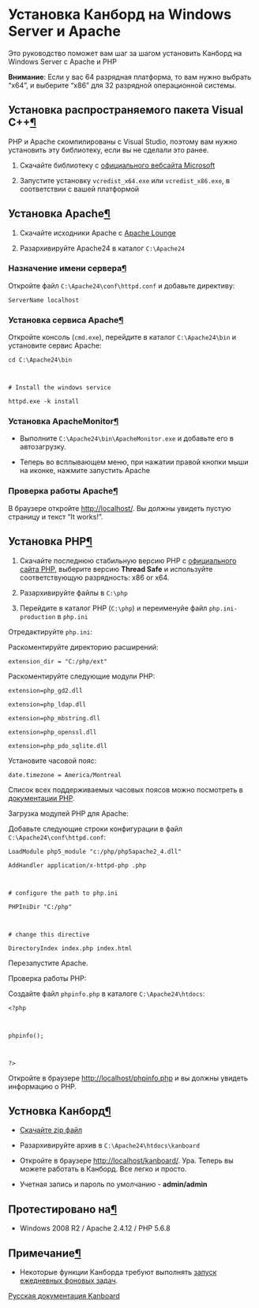 Установка Канборд на Windows Server и Apache
============================================



Это руководство поможет вам шаг за шагом установить Канборд на Windows Server с Apache и PHP



**Внимание**: Если у вас 64 разрядная платформа, то вам нужно выбрать “x64”, и выберите “x86” для 32 разрядной операционной системы.



Установка распространяемого пакета Visual C++[¶](#visual-c-redistributable-installation "Ссылка на этот заголовок")
-------------------------------------------------------------------------------------------------------------------



PHP и Apache скомпилированы с Visual Studio, поэтому вам нужно установить эту библиотеку, если вы не сделали это ранее.



1.  Скачайте библиотеку с [официального вебсайта Microsoft](http://www.microsoft.com/en-us/download/details.aspx?id=30679)



2.  Запустите установку `vcredist_x64.exe` или `vcredist_x86.exe`, в соответствии с вашей платформой



Установка Apache[¶](#apache-installation "Ссылка на этот заголовок")
--------------------------------------------------------------------



1.  Скачайте исходники Apache с [Apache Lounge](http://www.apachelounge.com/download/)



2.  Разархивируйте Apache24 в каталог `C:\Apache24`



### Назначение имени сервера[¶](#define-the-server-name "Ссылка на этот заголовок")



Откройте файл `C:\Apache24\conf\httpd.conf` и добавьте директиву:



    ServerName localhost



### Установка сервиса Apache[¶](#install-the-apache-service "Ссылка на этот заголовок")



Откройте консоль (`cmd.exe`), перейдите в каталог `C:\Apache24\bin` и установите сервис Apache:



    cd C:\Apache24\bin



    # Install the windows service

    httpd.exe -k install



### Установка ApacheMonitor[¶](#install-apachemonitor "Ссылка на этот заголовок")



-   Выполните `C:\Apache24\bin\ApacheMonitor.exe` и добавьте его в автозагрузку.



-   Теперь во всплывающем меню, при нажатии правой кнопки мыши на иконке, нажмите запустить Apache



### Проверка работы Apache[¶](#check-the-apache-installation "Ссылка на этот заголовок")



В браузере откройте <http://localhost/>. Вы должны увидеть пустую страницу и текст “It works!”.



Установка PHP[¶](#php-installation "Ссылка на этот заголовок")
--------------------------------------------------------------



1.  Скачайте последнюю стабильную версию PHP с [официального сайта PHP](http://windows.php.net/download/), выберите версию **Thread Safe** и используйте соответствующую разрядность: x86 or x64.



2.  Разархивируйте файлы в `C:\php`



3.  Перейдите в каталог PHP (`C:\php`) и переименуйе файл `php.ini-production` в `php.ini`



Отредактируйте `php.ini`:



Раскоментируйте директорию расширений:



    extension_dir = "C:/php/ext"



Раскоментируйте следующие модули PHP:



    extension=php_gd2.dll

    extension=php_ldap.dll

    extension=php_mbstring.dll

    extension=php_openssl.dll

    extension=php_pdo_sqlite.dll



Установите часовой пояс:



    date.timezone = America/Montreal



Список всех поддерживаемых часовых поясов можно посмотреть в [документации PHP](http://php.net/manual/en/timezones.america.php).



Загрузка модулей PHP для Apache:



Добавьте следующие строки конфигурации в файл `C:\Apache24\conf\httpd.conf`:



    LoadModule php5_module "c:/php/php5apache2_4.dll"

    AddHandler application/x-httpd-php .php



    # configure the path to php.ini

    PHPIniDir "C:/php"



    # change this directive

    DirectoryIndex index.php index.html



Перезапустите Apache.



Проверка работы PHP:



Создайте файл `phpinfo.php` в каталоге `C:\Apache24\htdocs`:



    <?php



    phpinfo();



    ?>



Откройте в браузере [http://localhost/phpinfo.php](http://localhost/phpinfo.php) и вы должны увидеть информацию о PHP.



Устновка Канборд[¶](#kanboard-installation "Ссылка на этот заголовок")
----------------------------------------------------------------------



-   [Скачайте zip файл](https://github.com/kanboard/kanboard/releases)



-   Разархивируйте архив в `C:\Apache24\htdocs\kanboard`



-   Откройте в браузере <http://localhost/kanboard/>. Ура. Теперь вы можете работать в Канборд. Все легко и просто.



-   Учетная запись и пароль по умолчанию - **admin/admin**



Протестировано на[¶](#tested-configuration "Ссылка на этот заголовок")
----------------------------------------------------------------------



-   Windows 2008 R2 / Apache 2.4.12 / PHP 5.6.8



Примечание[¶](#notes "Ссылка на этот заголовок")
------------------------------------------------



-   Некоторые функции Канборда требуют выполнять [запуск ежедневных фоновых задач](cronjob.markdown).



 



 



[Русская документация Kanboard](http://kanboard.ru/doc/)

